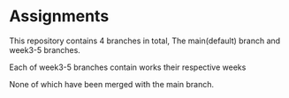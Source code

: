 # Assignments

This repository contains 4 branches in total, The main(default) branch and week3-5 branches.

Each of week3-5 branches contain works their respective weeks 

None of which have been merged with the main branch.
